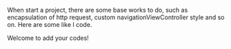 When start a project, there are some base works to do, such as encapsulation of http request, custom navigationViewController style and so on. Here are some like I code.

Welcome to add your codes!
